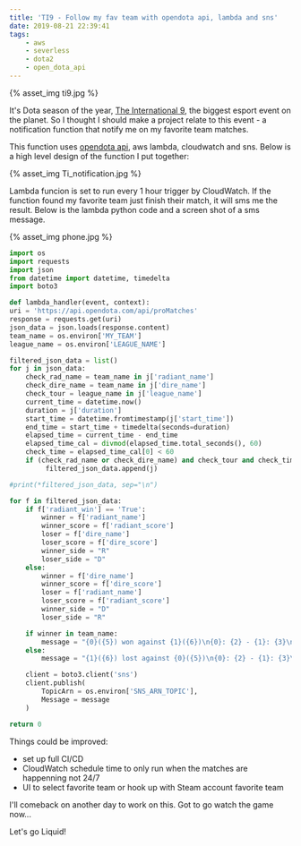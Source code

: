 ```yaml
---
title: 'TI9 - Follow my fav team with opendota api, lambda and sns'
date: 2019-08-21 22:39:41
tags:
    - aws
    - severless
    - dota2
    - open_dota_api
---
```


{% asset_img ti9.jpg %}

It's Dota season of the year, [The International 9](https://liquipedia.net/dota2/The_International/2019), the biggest esport event on the planet. So I thought I should make a project relate to this event - a notification function that notify me on my favorite team matches.

This function uses [opendota api](https://docs.opendota.com/), aws lambda, cloudwatch and sns.  Below is a high level design of the function I put together:

{% asset_img Ti_notification.jpg %}

Lambda funcion is set to run every 1 hour trigger by CloudWatch. If the function found my favorite team just finish their match, it will sms me the result. Below is the lambda python code and a screen shot of a sms message.

{% asset_img phone.jpg %}

```python
import os
import requests
import json
from datetime import datetime, timedelta
import boto3

def lambda_handler(event, context):
uri = 'https://api.opendota.com/api/proMatches'
response = requests.get(uri)
json_data = json.loads(response.content)
team_name = os.environ['MY_TEAM']
league_name = os.environ['LEAGUE_NAME']

filtered_json_data = list()
for j in json_data:
    check_rad_name = team_name in j['radiant_name']
    check_dire_name = team_name in j['dire_name']
    check_tour = league_name in j['league_name']
    current_time = datetime.now()
    duration = j['duration']
    start_time = datetime.fromtimestamp(j['start_time'])
    end_time = start_time + timedelta(seconds=duration)
    elapsed_time = current_time - end_time
    elapsed_time_cal = divmod(elapsed_time.total_seconds(), 60)
    check_time = elapsed_time_cal[0] < 60
    if (check_rad_name or check_dire_name) and check_tour and check_time:
         filtered_json_data.append(j)

#print(*filtered_json_data, sep="\n")

for f in filtered_json_data:
    if f['radiant_win'] == 'True':
        winner = f['radiant_name']
        winner_score = f['radiant_score']
        loser = f['dire_name']
        loser_score = f['dire_score']
        winner_side = "R"
        loser_side = "D"
    else:
        winner = f['dire_name']
        winner_score = f['dire_score']
        loser = f['radiant_name']
        loser_score = f['radiant_score']
        winner_side = "D"
        loser_side = "R"

    if winner in team_name:
        message = "{0}({5}) won against {1}({6})\n{0}: {2} - {1}: {3}\nGame duration {4:.0f} minutes".format(winner, loser, winner_score, loser_score, f['duration']/60,winner_side,loser_side)
    else:
        message = "{1}({6}) lost against {0}({5})\n{0}: {2} - {1}: {3}\nGame duration {4:.0f} minutes".format(winner, loser, winner_score, loser_score, f['duration']/60,winner_side,loser_side)

    client = boto3.client('sns')
    client.publish(
        TopicArn = os.environ['SNS_ARN_TOPIC'],
        Message = message
    )

return 0
```
Things could be improved:
- set up full CI/CD
- CloudWatch schedule time to only run when the matches are happenning not 24/7
- UI to select favorite team or hook up with Steam account favorite team

I'll comeback on another day to work on this. Got to go watch the game now...

Let's go Liquid!
